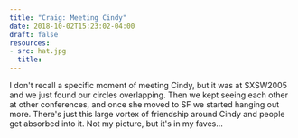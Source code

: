 ```yaml
---
title: "Craig: Meeting Cindy"
date: 2018-10-02T15:23:02-04:00
draft: false
resources:
- src: hat.jpg
  title:
---
```


I don't recall a specific moment of meeting Cindy, but it was at SXSW2005 and we just found our circles overlapping. Then we kept seeing each other at other conferences, and once she moved to SF we started hanging out more. There's just this large vortex of friendship around Cindy and people get absorbed into it. Not my picture, but it's in my faves...
